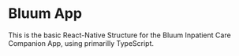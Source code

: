 # Bluum App

This is the basic React-Native Structure for the Bluum Inpatient Care Companion App, using primarilly TypeScript.